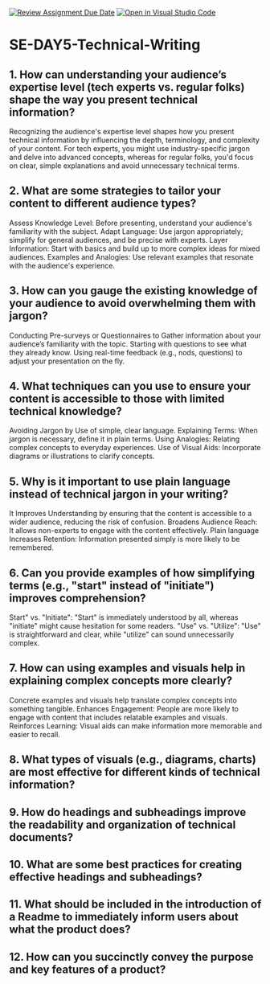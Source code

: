 [![Review Assignment Due Date](https://classroom.github.com/assets/deadline-readme-button-22041afd0340ce965d47ae6ef1cefeee28c7c493a6346c4f15d667ab976d596c.svg)](https://classroom.github.com/a/zsAR-pyY)
[![Open in Visual Studio Code](https://classroom.github.com/assets/open-in-vscode-2e0aaae1b6195c2367325f4f02e2d04e9abb55f0b24a779b69b11b9e10269abc.svg)](https://classroom.github.com/online_ide?assignment_repo_id=15711865&assignment_repo_type=AssignmentRepo)
# SE-DAY5-Technical-Writing
## 1. How can understanding your audience’s expertise level (tech experts vs. regular folks) shape the way you present technical information?

Recognizing the audience's expertise level shapes how you present technical information by influencing the depth, terminology, and complexity of your content. For tech experts, you might use industry-specific jargon and delve into advanced concepts, whereas for regular folks, you'd focus on clear, simple explanations and avoid unnecessary technical terms.

## 2. What are some strategies to tailor your content to different audience types?

Assess Knowledge Level: Before presenting, understand your audience's familiarity with the subject.
Adapt Language: Use jargon appropriately; simplify for general audiences, and be precise with experts.
Layer Information: Start with basics and build up to more complex ideas for mixed audiences.
Examples and Analogies: Use relevant examples that resonate with the audience's experience.

## 3. How can you gauge the existing knowledge of your audience to avoid overwhelming them with jargon?

 Conducting Pre-surveys or Questionnaires to Gather information about your audience’s familiarity with the topic.
Starting with questions to see what they already know.
Using real-time feedback (e.g., nods, questions) to adjust your presentation on the fly.

## 4. What techniques can you use to ensure your content is accessible to those with limited technical knowledge?

Avoiding Jargon by Use of simple, clear language.
Explaining Terms: When jargon is necessary, define it in plain terms.
Using Analogies: Relating complex concepts to everyday experiences.
Use of Visual Aids: Incorporate diagrams or illustrations to clarify concepts.

## 5. Why is it important to use plain language instead of technical jargon in your writing?

It Improves Understanding by ensuring that the content is accessible to a wider audience, reducing the risk of confusion.
Broadens Audience Reach: It allows non-experts to engage with the content effectively.
Plain language Increases Retention: Information presented simply is more likely to be remembered.

## 6. Can you provide examples of how simplifying terms (e.g., "start" instead of "initiate") improves comprehension?

Start" vs. "Initiate": "Start" is immediately understood by all, whereas "initiate" might cause hesitation for some readers.
"Use" vs. "Utilize": "Use" is straightforward and clear, while "utilize" can sound unnecessarily complex.

## 7. How can using examples and visuals help in explaining complex concepts more clearly?

Concrete examples and visuals help translate complex concepts into something tangible.
Enhances Engagement: People are more likely to engage with content that includes relatable examples and visuals.
Reinforces Learning: Visual aids can make information more memorable and easier to recall.


## 8. What types of visuals (e.g., diagrams, charts) are most effective for different kinds of technical information?
## 9. How do headings and subheadings improve the readability and organization of technical documents?
## 10. What are some best practices for creating effective headings and subheadings?
## 11. What should be included in the introduction of a Readme to immediately inform users about what the product does?
## 12. How can you succinctly convey the purpose and key features of a product?
